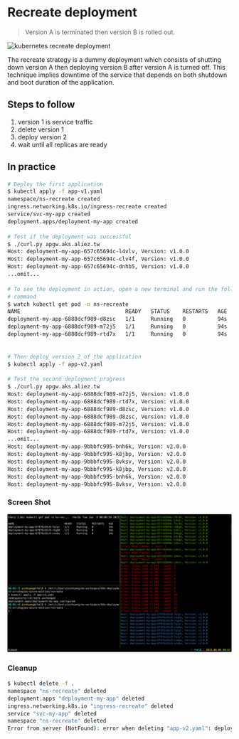 # Recreate deployment

> Version A is terminated then version B is rolled out.

![kubernetes recreate deployment](grafana-recreate.png)

The recreate strategy is a dummy deployment which consists of shutting down
version A then deploying version B after version A is turned off. This technique
implies downtime of the service that depends on both shutdown and boot duration
of the application.

## Steps to follow

1. version 1 is service traffic
2. delete version 1
3. deploy version 2
4. wait until all replicas are ready

## In practice

```bash
# Deploy the first application
$ kubectl apply -f app-v1.yaml
namespace/ns-recreate created
ingress.networking.k8s.io/ingress-recreate created
service/svc-my-app created
deployment.apps/deployment-my-app created

# Test if the deployment was successful
$ ./curl.py apgw.aks.aliez.tw
Host: deployment-my-app-657c65694c-l4vlv, Version: v1.0.0
Host: deployment-my-app-657c65694c-clv4f, Version: v1.0.0
Host: deployment-my-app-657c65694c-dnhb5, Version: v1.0.0
...omit...

# To see the deployment in action, open a new terminal and run the following
# command
$ watch kubectl get pod -n ns-recreate
NAME                                 READY   STATUS    RESTARTS   AGE
deployment-my-app-6888dcf989-d8zsc   1/1     Running   0          94s
deployment-my-app-6888dcf989-m72j5   1/1     Running   0          94s
deployment-my-app-6888dcf989-rtd7x   1/1     Running   0          94s


# Then deploy version 2 of the application
$ kubectl apply -f app-v2.yaml

# Test the second deployment progress
$ ./curl.py apgw.aks.aliez.tw
Host: deployment-my-app-6888dcf989-m72j5, Version: v1.0.0
Host: deployment-my-app-6888dcf989-rtd7x, Version: v1.0.0
Host: deployment-my-app-6888dcf989-d8zsc, Version: v1.0.0
Host: deployment-my-app-6888dcf989-d8zsc, Version: v1.0.0
Host: deployment-my-app-6888dcf989-m72j5, Version: v1.0.0
Host: deployment-my-app-6888dcf989-rtd7x, Version: v1.0.0
...omit...
Host: deployment-my-app-9bbbfc995-bnh6k, Version: v2.0.0
Host: deployment-my-app-9bbbfc995-k8jbp, Version: v2.0.0
Host: deployment-my-app-9bbbfc995-8vksv, Version: v2.0.0
Host: deployment-my-app-9bbbfc995-k8jbp, Version: v2.0.0
Host: deployment-my-app-9bbbfc995-bnh6k, Version: v2.0.0
Host: deployment-my-app-9bbbfc995-8vksv, Version: v2.0.0
```

### Screen Shot

![Screenshot Recreate](screenshot-recreate.png)

### Cleanup

```bash
$ kubectl delete -f .
namespace "ns-recreate" deleted
deployment.apps "deployment-my-app" deleted
ingress.networking.k8s.io "ingress-recreate" deleted
service "svc-my-app" deleted
namespace "ns-recreate" deleted
Error from server (NotFound): error when deleting "app-v2.yaml": deployments.apps "deployment-my-app" not found
```
